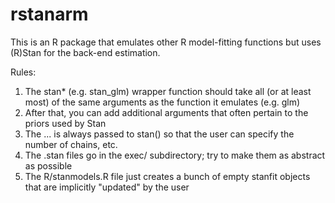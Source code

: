 rstanarm
========
This is an R package that emulates other R model-fitting functions but uses (R)Stan for the back-end estimation.

Rules:
  1. The stan* (e.g. stan_glm) wrapper function should take all (or at least most) of the same arguments as the function it emulates (e.g. glm)
  2. After that, you can add additional arguments that often pertain to the priors used by Stan
  3. The ... is always passed to stan() so that the user can specify the number of chains, etc.
  4. The .stan files go in the exec/ subdirectory; try to make them as abstract as possible
  5. The R/stanmodels.R file just creates a bunch of empty stanfit objects that are implicitly "updated" by the user

